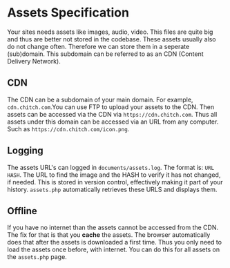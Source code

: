 # Assets Specification
Your sites needs assets like images, audio, video. This files are quite big and thus are better not stored in the codebase. These assets usually also do not change often. Therefore we can store them in a seperate (sub)domain. This subdomain can be referred to as an CDN (Content Delivery Network).

## CDN
The CDN can be a subdomain of your main domain. For example, `cdn.chitch.com`.You can use FTP to upload your assets to the CDN. Then assets can be accessed via the CDN via `https://cdn.chitch.com`. Thus all assets under this domain can be accessed via an URL from any computer. Such as `https://cdn.chitch.com/icon.png`.

## Logging
The assets URL's can logged in `documents/assets.log`. The format is: `URL HASH`. The URL to find the image and the HASH to verify it has not changed, if needed. This is stored in version control, effectively making it part of your history. `assets.php` automatically retrieves these URLS and displays them.

## Offline
If you have no internet than the assets cannot be accessed from the CDN. The fix for that is that you **cache** the assets. The browser automatically does that after the assets is downloaded a first time. Thus you only need to load the assets once before, with internet. You can do this for all assets on the `assets.php` page.
